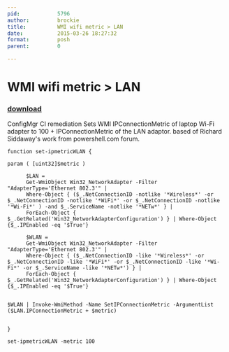 ```yaml
---
pid:            5796
author:         brockie
title:          WMI wifi metric > LAN 
date:           2015-03-26 18:27:32
format:         posh
parent:         0

---
```


# WMI wifi metric > LAN 

### [download](//scripts/5796.ps1)

ConfigMgr CI remediation Sets WMI IPConnectionMetric of laptop Wi-Fi adapter to 100 + IPConnectionMetric of the LAN adaptor. based of Richard Siddaway's work from powershell.com forum.

```posh
function set-ipmetricWLAN {

param ( [uint32]$metric ) 

      $LAN = 
      Get-WmiObject Win32_NetworkAdapter -Filter "AdapterType='Ethernet 802.3'" |
      Where-Object { ($_.NetConnectionID -notlike '*Wireless*' -or $_.NetConnectionID -notlike '*WiFi*' -or $_.NetConnectionID -notlike '*Wi-Fi*' ) -and $_.ServiceName -notlike '*NETw*' } |
      ForEach-Object { $_.GetRelated('Win32_NetworkAdapterConfiguration') } | Where-Object {$_.IPEnabled -eq '$True'}

      $WLAN = 
      Get-WmiObject Win32_NetworkAdapter -Filter "AdapterType='Ethernet 802.3'" |
      Where-Object { ($_.NetConnectionID -like '*Wireless*' -or $_.NetConnectionID -like '*WiFi*' -or $_.NetConnectionID -like '*Wi-Fi*' -or $_.ServiceName -like '*NETw*') } |
      ForEach-Object { $_.GetRelated('Win32_NetworkAdapterConfiguration') } | Where-Object {$_.IPEnabled -eq '$True'}
      
   
$WLAN | Invoke-WmiMethod -Name SetIPConnectionMetric -ArgumentList ($LAN.IPConnectionMetric + $metric)

      
}

set-ipmetricWLAN -metric 100

```
